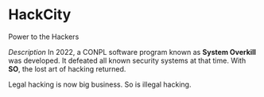 # HackCity
Power to the Hackers

*Description*
In 2022, a CONPL software program known as **System Overkill** was developed. It defeated all known security systems at that time. With **SO**, the lost art of hacking returned.

Legal hacking is now big business. So is illegal hacking.


